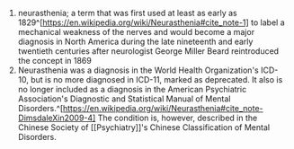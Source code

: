 1. neurasthenia; a term that was first used at least as early as 1829^[https://en.wikipedia.org/wiki/Neurasthenia#cite_note-1] to label a mechanical weakness of the nerves and would become a major diagnosis in North America during the late nineteenth and early twentieth centuries after neurologist George Miller Beard reintroduced the concept in 1869
2. Neurasthenia was a diagnosis in the World Health Organization's ICD-10, but is no more diagnosed in ICD-11, marked as deprecated. It also is no longer included as a diagnosis in the American Psychiatric Association's Diagnostic and Statistical Manual of Mental Disorders.^[https://en.wikipedia.org/wiki/Neurasthenia#cite_note-DimsdaleXin2009-4] The condition is, however, described in the Chinese Society of [[Psychiatry]]'s Chinese Classification of Mental Disorders.